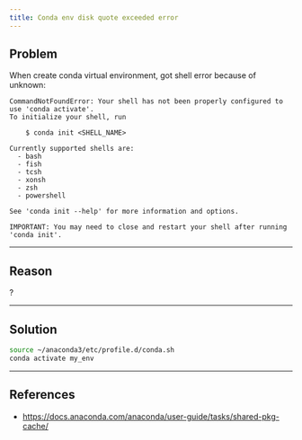 ```yaml
---
title: Conda env disk quote exceeded error
---
```


<!--more-->
## Problem
When create conda virtual environment, got shell error because of unknown:

```
CommandNotFoundError: Your shell has not been properly configured to use 'conda activate'.
To initialize your shell, run

    $ conda init <SHELL_NAME>

Currently supported shells are:
  - bash
  - fish
  - tcsh
  - xonsh
  - zsh
  - powershell

See 'conda init --help' for more information and options.

IMPORTANT: You may need to close and restart your shell after running 'conda init'.

```

---

## Reason
?

---

## Solution

```bash
source ~/anaconda3/etc/profile.d/conda.sh
conda activate my_env
```


---

## References

- https://docs.anaconda.com/anaconda/user-guide/tasks/shared-pkg-cache/